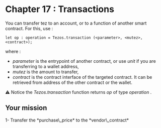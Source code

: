 # Chapter 17 : Transactions

<dialog character="pilot">Hey captain, we've been hanging with that vendor a long time now. Can we finally pay him and go to Osiris?</dialog>

You can transfer tez to an account, or to a function of another smart contract. For this, use :

```
let op : operation = Tezos.transaction (<parameter>, <mutez>, <contract>);
```

where :

- _parameter_ is the entrypoint of another contract, or use _unit_ if you are transferring to a wallet address,
- _mutez_ is the amount to transfer,
- _contract_ is the contract interface of the targeted contract. It can be retrieved from address of the other contract or the wallet.

⚠️ Notice the _Tezos.transaction_ function returns *op* of type _operation_ .

## Your mission

<!-- prettier-ignore --> 1- Transfer the *purchase\_price* to the *vendor\_contract*
